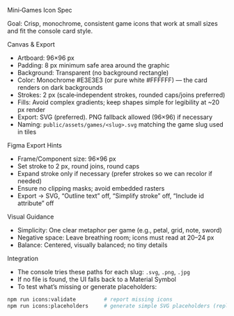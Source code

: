 Mini‑Games Icon Spec

Goal: Crisp, monochrome, consistent game icons that work at small sizes and fit the console card style.

Canvas & Export

- Artboard: 96×96 px
- Padding: 8 px minimum safe area around the graphic
- Background: Transparent (no background rectangle)
- Color: Monochrome #E3E3E3 (or pure white #FFFFFF) — the card renders on dark backgrounds
- Strokes: 2 px (scale‑independent strokes, rounded caps/joins preferred)
- Fills: Avoid complex gradients; keep shapes simple for legibility at ~20 px render
- Export: SVG (preferred). PNG fallback allowed (96×96) if necessary
- Naming: `public/assets/games/<slug>.svg` matching the game slug used in tiles

Figma Export Hints

- Frame/Component size: 96×96 px
- Set stroke to 2 px, round joins, round caps
- Expand stroke only if necessary (prefer strokes so we can recolor if needed)
- Ensure no clipping masks; avoid embedded rasters
- Export → SVG, “Outline text” off, “Simplify stroke” off, “Include id attribute” off

Visual Guidance

- Simplicity: One clear metaphor per game (e.g., petal, grid, note, sword)
- Negative space: Leave breathing room; icons must read at 20–24 px
- Balance: Centered, visually balanced; no tiny details

Integration

- The console tries these paths for each slug: `.svg`, `.png`, `.jpg`
- If no file is found, the UI falls back to a Material Symbol
- To test what’s missing or generate placeholders:

```bash
npm run icons:validate         # report missing icons
npm run icons:placeholders     # generate simple SVG placeholders (replace later)
```

